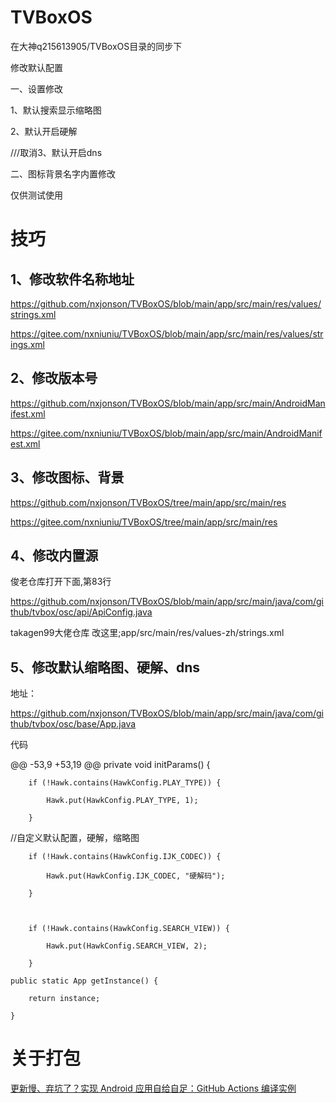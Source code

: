 # TVBoxOS

在大神q215613905/TVBoxOS目录的同步下

修改默认配置

一、设置修改

1、默认搜索显示缩略图

2、默认开启硬解

///取消3、默认开启dns

二、图标背景名字内置修改

仅供测试使用

# 技巧

## 1、修改软件名称地址

https://github.com/nxjonson/TVBoxOS/blob/main/app/src/main/res/values/strings.xml

https://gitee.com/nxniuniu/TVBoxOS/blob/main/app/src/main/res/values/strings.xml

## 2、修改版本号

https://github.com/nxjonson/TVBoxOS/blob/main/app/src/main/AndroidManifest.xml

https://gitee.com/nxniuniu/TVBoxOS/blob/main/app/src/main/AndroidManifest.xml

## 3、修改图标、背景

https://github.com/nxjonson/TVBoxOS/tree/main/app/src/main/res

https://gitee.com/nxniuniu/TVBoxOS/tree/main/app/src/main/res

## 4、修改内置源

俊老仓库打开下面,第83行

https://github.com/nxjonson/TVBoxOS/blob/main/app/src/main/java/com/github/tvbox/osc/api/ApiConfig.java

takagen99大佬仓库 改这里;app/src/main/res/values-zh/strings.xml

## 5、修改默认缩略图、硬解、dns

  地址：

  https://github.com/nxjonson/TVBoxOS/blob/main/app/src/main/java/com/github/tvbox/osc/base/App.java

  代码

@@ -53,9 +53,19 @@ private void initParams() {

        if (!Hawk.contains(HawkConfig.PLAY_TYPE)) {

            Hawk.put(HawkConfig.PLAY_TYPE, 1);

        }

//自定义默认配置，硬解，缩略图

        if (!Hawk.contains(HawkConfig.IJK_CODEC)) {

            Hawk.put(HawkConfig.IJK_CODEC, "硬解码");

        }

       

        if (!Hawk.contains(HawkConfig.SEARCH_VIEW)) {

            Hawk.put(HawkConfig.SEARCH_VIEW, 2);

        }

    public static App getInstance() {

        return instance;

    }
  # 关于打包
   [更新慢、弃坑了？实现 Android 应用自给自足：GitHub Actions 编译实例](https://sspai.com/post/70427)
